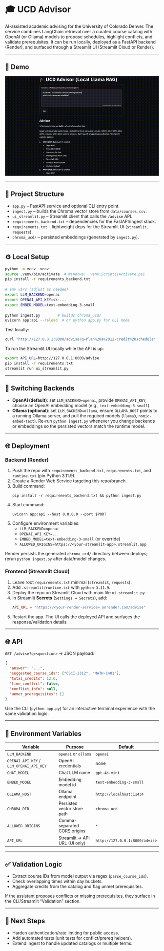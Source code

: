 # 🎓 UCD Advisor

AI-assisted academic advising for the University of Colorado Denver. The service combines LangChain retrieval over a curated course catalog with OpenAI (or Ollama) models to propose schedules, highlight conflicts, and validate prerequisites. It can be run locally, deployed as a FastAPI backend (Render), and surfaced through a Streamlit UI (Streamlit Cloud or Render).

---

## 🎥 Demo

![Demo](docs/demo.gif)

---

## 🧱 Project Structure

- `app.py` – FastAPI service and optional CLI entry point.
- `ingest.py` – builds the Chroma vector store from `data/courses.csv`.
- `ui_streamlit.py` – Streamlit client that calls the `/advise` API.
- `requirements_backend.txt` – dependencies for the FastAPI/ingest stack.
- `requirements.txt` – lightweight deps for the Streamlit UI (`streamlit`, `requests`).
- `chroma_ucd/` – persisted embeddings (generated by `ingest.py`).

---

## ⚙️ Local Setup

```bash
python -m venv .venv
source .venv/bin/activate  # Windows: .venv\Scripts\Activate.ps1
pip install -r requirements_backend.txt

# env vars (adjust as needed)
export LLM_BACKEND=openai
export OPENAI_API_KEY=sk-...
export EMBED_MODEL=text-embedding-3-small

python ingest.py        # builds chroma_ucd/
uvicorn app:api --reload  # or python app.py for CLI mode
```

Test locally:
```bash
curl "http://127.0.0.1:8000/advise?q=Plan%20a%2012-credit%20schedule"
```

To run the Streamlit UI locally while the API is up:
```bash
export API_URL=http://127.0.0.1:8000/advise
pip install -r requirements.txt
streamlit run ui_streamlit.py
```

---

## 🔁 Switching Backends

- **OpenAI (default)**: set `LLM_BACKEND=openai`, provide `OPENAI_API_KEY`, choose an OpenAI embedding model (e.g., `text-embedding-3-small`).
- **Ollama (optional)**: set `LLM_BACKEND=ollama`, ensure `OLLAMA_HOST` points to a running Ollama server, and pull the required models (`llama3`, `nomic-embed-text`). Re-run `python ingest.py` whenever you change backends or embeddings so the persisted vectors match the runtime model.

---

## 🌐 Deployment

### Backend (Render)

1. Push the repo with `requirements_backend.txt`, `requirements.txt`, and `runtime.txt` (pin Python 3.11.9).
2. Create a Render Web Service targeting this repo/branch.
3. Build command:
   ```
   pip install -r requirements_backend.txt && python ingest.py
   ```
4. Start command:
   ```
   uvicorn app:api --host 0.0.0.0 --port $PORT
   ```
5. Configure environment variables:
   - `LLM_BACKEND=openai`
   - `OPENAI_API_KEY=...`
   - `EMBED_MODEL=text-embedding-3-small` (or override)
   - `ALLOWED_ORIGINS=https://<your-streamlit-app>.streamlit.app`

Render persists the generated `chroma_ucd/` directory between deploys; rerun `python ingest.py` after data/model changes.

### Frontend (Streamlit Cloud)

1. Leave root `requirements.txt` minimal (`streamlit`, `requests`).
2. Add `.streamlit/runtime.txt` with `python-3.11.9`.
3. Deploy the repo on Streamlit Cloud with main file `ui_streamlit.py`.
4. In Streamlit **Secrets** (`Settings → Secrets`), add:
   ```toml
   API_URL = "https://<your-render-service>.onrender.com/advise"
   ```
5. Restart the app. The UI calls the deployed API and surfaces the response/validation details.

---

## 🌐 API

`GET /advise?q=<question>` → JSON payload:

```json
{
  "answer": "...",
  "suggested_course_ids": ["CSCI-2312", "MATH-1401"],
  "total_credits": 12.0,
  "time_conflict": false,
  "conflict_info": null,
  "unmet_prerequisites": []
}
```

Use the CLI (`python app.py`) for an interactive terminal experience with the same validation logic.

---

## 🧾 Environment Variables

| Variable | Purpose | Default |
| --- | --- | --- |
| `LLM_BACKEND` | `openai` or `ollama` | `openai` |
| `OPENAI_API_KEY` / `LLM_OPENAI_API_KEY` | OpenAI credentials | none |
| `CHAT_MODEL` | Chat LLM name | `gpt-4o-mini` |
| `EMBED_MODEL` | Embedding model id | `text-embedding-3-small` |
| `OLLAMA_HOST` | Ollama endpoint | `http://localhost:11434` |
| `CHROMA_DIR` | Persisted vector store path | `chroma_ucd` |
| `ALLOWED_ORIGINS` | Comma-separated CORS origins | `*` |
| `API_URL` | Streamlit → API URL (UI only) | `http://127.0.0.1:8000/advise` |

---

## ✅ Validation Logic

- Extract course IDs from model output via regex (`parse_course_ids`).
- Check overlapping times within day buckets.
- Aggregate credits from the catalog and flag unmet prerequisites.

If the assistant proposes conflicts or missing prerequisites, they surface in the CLI/Streamlit “Validation” section.

---

## 🧪 Next Steps

- Harden authentication/rate limiting for public access.
- Add automated tests (unit tests for conflict/prereq helpers).
- Extend ingest to handle updated catalogs or multiple terms.
